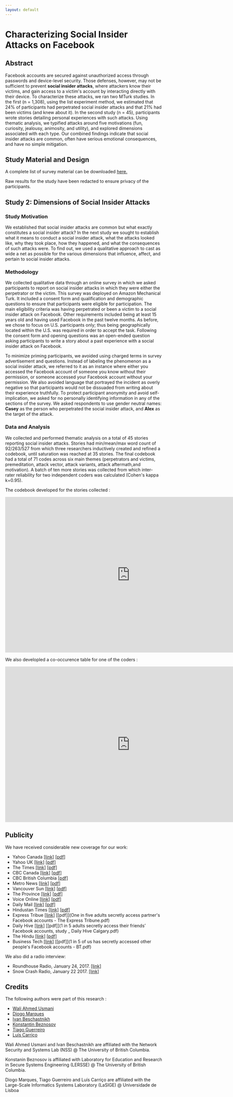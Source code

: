 ```yaml
---
layout: default
---
```


# Characterizing Social Insider Attacks on Facebook

## Abstract
Facebook accounts are secured against unauthorized access through passwords and device-level security. Those defenses, however, may not be sufficient to prevent **social insider attacks**, where attackers know their victims, and gain access to a victim's account by interacting directly with their device. To characterize these attacks, we ran two MTurk studies. In the first (n = 1,308), using the list experiment method, we estimated that 24% of participants had perpetrated social insider attacks and that 21% had been victims (and knew about it). In the second study (n = 45), participants wrote stories detailing personal experiences with such attacks. Using thematic analysis, we typified attacks around five motivations (fun, curiosity, jealousy, animosity, and utility), and explored dimensions associated with each type. Our combined findings indicate that social insider attacks are common, often have serious emotional consequences, and have no simple mitigation.

## Study Material and Design

A complete list of survey material can be downloaded [here.](https://github.com/bestchai/social-insider-study/blob/gh-pages/study_data/survey_material.pdf)

Raw results for the study have been redacted to ensure privacy of the participants.

## Study 2: Dimensions of Social Insider Attacks

### Study Motivation

We established that social insider attacks are common but what exactly constitutes a social insider attack? In the next study we sought to establish what it means to conduct a social insider attack, what the attacks looked like, why they took place, how they happened, and what the consequences of such attacks were. To find out, we used a qualitative approach to cast as wide a net as possible for the various dimensions that influence, affect, and pertain to social insider attacks.

### Methodology

We collected qualitative data through an online survey in which we asked participants to report on social insider attacks in which they were either the perpetrator or the victim. This survey was deployed on Amazon Mechanical Turk. It included a consent form and qualification and demographic questions to ensure that participants were eligible for participation. The main eligibility criteria was having perpetrated or been a victim to a social insider attack on Facebook. Other requirements included being at least 15 years old and having used Facebook in the past twelve months. As before, we chose to focus on U.S. participants only; thus being geographically located within the U.S. was required in order to accept the task. Following the consent form and opening questions was an open-ended question asking participants to write a story about a past experience with a social insider attack on Facebook. 

To minimize priming participants, we avoided using charged terms in survey advertisement and questions. Instead of labeling the phenomenon as a social insider attack, we referred to it as an instance where either you accessed the Facebook account of someone you know without their permission, or someone accessed your Facebook account without your permission. We also avoided language that portrayed the incident as overly negative so that participants would not be dissuaded from writing about their experience truthfully. To protect participant anonymity and avoid self-implication, we asked for no personally identifying information in any of the sections of the survey. We asked respondents to use gender neutral names: **Casey** as the person who perpetrated the social insider attack, and **Alex** as the target of the attack.

### Data and Analysis

We collected and performed thematic analysis on a total of 45 stories reporting social insider attacks. Stories had min/mean/max word count of 92/263/527 from which three researchers inductively created and refined a codebook, until saturation was reached at 35 stories. The final codebook had a total of 71 codes across six main themes (perpetrators and victims, premeditation, attack vector, attack variants, attack aftermath,and motivation). A batch of ten more stories was collected from which inter-rater reliability for two independent coders was calculated (Cohen's kappa k=0.95).

The codebook developed for the stories collected :

<iframe width="800" height="500" src="https://docs.google.com/spreadsheets/d/1ClUBO5SKxogBf6PdIKhwMLdG9jOoVC65NA0-Ykj_-ks/edit?usp=sharing" frameborder="0" allowfullscreen></iframe>

We also developled a co-occurence table for one of the coders :

<iframe width="800" height="500" src="https://docs.google.com/spreadsheets/d/1jKZ9CcnlwUb4nL3x25x89lueJlHMMEnWC3BmwH4l3GI/edit?usp=sharing" frameborder="0" allowfullscreen></iframe>

## Publicity

We have received considerable new coverage for our work:

* Yahoo Canada [[link]](https://ca.news.yahoo.com/beware-friends-family-secretly-snooping-110000093.html) [[pdf]]()
* Yahoo UK [[link]](https://uk.news.yahoo.com/turns-1-5-us-secretly-205615750.html) [[pdf]](https://github.com/bestchai/social-insider-study/blob/gh-pages/new_coverage/Turns%20out%2C%201%20in%205%20of%20us%20has%20secretly%20accessed%20our%20friends%E2%80%99%20Facebook%20accounts.pdf)
* The Times [[link]](http://www.timeslive.co.za/sundaytimes/lifestyle/2017/01/20/1-in-5-of-us-secretly-logs-in-to-our-friends-Facebook-accounts1) [[pdf]](https://github.com/bestchai/social-insider-study/blob/gh-pages/new_coverage/SUNDAY%20TIMES%20-%201%20in%205%20of%20us%20secretly%20logs%20in%20to%20our%20friends'%20Facebook%20accounts.pdf)
* CBC Canada [[link]](http://www.cbc.ca/news/technology/facebook-friends-family-insider-attack-secret-snooping-ubc-1.3943729) [[pdf]](https://github.com/bestchai/social-insider-study/blob/gh-pages/new_coverage/Beware!%20Friends%2C%20family%2C%20secretly%20snooping%20on%20your%20Facebook%20account%20-%20Technology%20%26%20Science%20-%20CBC%20News.pdf)
* CBC British Columbia [[pdf]](https://github.com/bestchai/social-insider-study/blob/gh-pages/new_coverage/Facebook%20hack%20attacks_%20The%20threat%20is%20closer%20than%20you%20think%2C%20says%20UBC%20researcher%20-%20British%20Columbia%20-%20CBC%20News.pdf)
* Metro News [[link]](http://www.metronews.ca/news/vancouver/2017/01/19/1-in-5-facebook-users-have-snooped-on-a-friends-account-ubc.html) [[pdf]](https://github.com/bestchai/social-insider-study/blob/gh-pages/new_coverage/1%20in%205%20Facebook%20users%20have%20snooped%20on%20a%20friend's%20account_%20UBC%20study%20_%20Metro%20Vancouver.pdf)
* Vancouver Sun [[link]](http://vancouversun.com/technology/internet/worried-about-hackers-look-to-your-facebook-friends-ubc-study-says) [[pdf]](https://github.com/bestchai/social-insider-study/blob/gh-pages/new_coverage/Facebook%20hackers%20most%20likely%20to%20be%20friends%2C%20UBC%20study%20says%20_%20Vancouver%20Sun.pdf)
* The Province [[link]](http://www.theprovince.com/technology/internet/worried+about+hackers+look+your+facebook+friends/12741876/story.html) [[pdf]](https://github.com/bestchai/social-insider-study/blob/gh-pages/new_coverage/One%20in%20Five%20Adults%20Secretly%20Access%20their%20partner%E2%80%99s%20Facebook.pdf)
* Voice Online [[link]](http://www.voiceonline.com/one-in-five-adults-secretly-access-their-friends-facebook-accounts/) [[pdf]](https://github.com/bestchai/social-insider-study/blob/gh-pages/new_coverage/One%20in%20five%20adults%20secretly%20access%20their%20friends%E2%80%99%20Facebook%20accounts%20_%20Indo-Canadian%20Voice%20Newspaper.pdf)
* Daily Mail [[link]](http://www.mailonsunday.co.uk/sciencetech/article-4137650/Study-finds-1-5-adults-access-Facebook.html) [[pdf]](https://github.com/bestchai/social-insider-study/blob/gh-pages/new_coverage/Study%20finds%201%20in%205%20adults%20access%20others'%20Facebook%20_%20Daily%20Mail%20Online.pdf)
* Hindustan Times [[link]](http://www.hindustantimes.com/sex-and-relationships/1-in-5-adults-snoop-on-the-fb-accounts-of-their-partners-family-or-friends/story-vgAiM0jSHvtqAknsPUnkLI.html) [[pdf]](https://github.com/bestchai/social-insider-study/blob/gh-pages/new_coverage/www-hindustantimes-com.pdf)
* Express Tribue [[link]](https://tribune.com.pk/story/1304321/one-five-adults-secretly-access-partners-facebook-accounts/) [[pdf]](One in five adults secretly access partner's Facebook accounts - The Express Tribune.pdf)
* Daily Hive [[link]](http://dailyhive.com/calgary/facebook-hacking-study-january-2017) [[pdf]](1 in 5 adults secretly access their friends’ Facebook accounts, study _ Daily Hive Calgary.pdf)
* The Hindu [[link]](http://www.thehindu.com/sci-tech/technology/internet/One-in-five-adults-secretly-access-partners%E2%80%99-Facebook-accounts/article17067307.ece) [[pdf]](https://github.com/bestchai/social-insider-study/blob/gh-pages/new_coverage/One%20in%20five%20adults%20secretly%20access%20partners%E2%80%99%20Facebook%20accounts%20-%20The%20Hindu.pdf)
* Business Tech [[link]](http://home.bt.com/tech-gadgets/tech-news/1-in-5-of-us-has-secretly-accessed-other-peoples-facebook-accounts-11364138209333) [[pdf]](1 in 5 of us has secretly accessed other people's Facebook accounts - BT.pdf)

We also did a radio interview:
 
* Roundhouse Radio, January 24, 2017. [[link]](http://cirh.streamon.fm/listen-pl-7555)
* Snow Crash Radio, January 22 2017. [[link]](https://audioboom.com/posts/5523928-hacking-an-inauguration-cyber-news-digest-social-insider-attacks-on-facebook-week-in-review-for-january-22-2017?t=0)

## Credits


The following authors were part of this research :

* [Wali Ahmed Usmani](https://arcaneiceman.github.io)
* [Diogo Marques](http://homepages.lasige.di.fc.ul.pt/~dmarques/)
* [Ivan Beschastnikh](http://www.cs.ubc.ca/~bestchai/)
* [Konstantin Beznosov](https://www.ece.ubc.ca/faculty/konstantin-beznosov)
* [Tiago Guerreiro](http://www.di.fc.ul.pt/~tjvg/)
* [Luís Carriço](http://www.di.fc.ul.pt/~lmc/)

Wali Ahmed Usmani and Ivan Beschastnikh are affiliated with the Network Security and Systems Lab (NSS) @ The University of British Columbia.

Konstanin Beznosov is affiliated with Laboratory for Education and Research in Secure Systems Engineering (LERSSE) @ The University of British Columbia.

Diogo Marques, Tiago Guerreiro and Luís Carriço are affiliated with the Large-Scale Informatics Systems Laboratory (LaSIGE) @ Universidade de Lisboa
